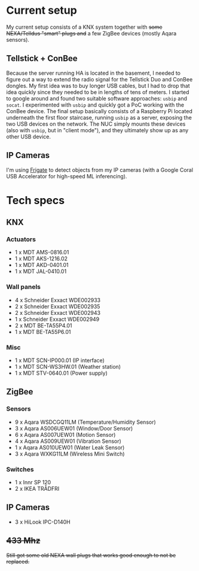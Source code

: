 # Current setup

My current setup consists of a KNX system together with ~~some NEXA/Telldus "smart" plugs and~~ a few ZigBee devices (mostly Aqara sensors).

## Tellstick + ConBee

Because the server running HA is located in the basement, I needed to figure out a way to extend the radio signal for the Tellstick Duo and ConBee dongles. My first idea was to buy longer USB cables, but I had to drop that idea quickly since they needed to be in lengths of tens of meters. I started to google around and found two suitable software approaches: `usbip` and `socat`. I experimented with `usbip` and quickly got a PoC working with the ConBee device. The final setup basically consists of a Raspberry Pi located underneath the first floor staircase, running `usbip` as a server, exposing the two USB devices on the network. The NUC simply mounts these devices (also with `usbip`, but in "client mode"), and they ultimately show up as any other USB device.

## IP Cameras

I'm using [Frigate](https://github.com/blakeblackshear/frigate) to detect objects from my IP cameras (with a Google Coral USB Accelerator for high-speed ML inferencing).

# Tech specs

## KNX

### Actuators

- 1 x MDT AMS-0816.01
- 1 x MDT AKS-1216.02
- 1 x MDT AKD-0401.01
- 1 x MDT JAL-0410.01

### Wall panels

- 4 x Schneider Exxact WDE002933
- 2 x Schneider Exxact WDE002935
- 2 x Schneider Exxact WDE002943
- 1 x Schneider Exxact WDE002949
- 2 x MDT BE-TA55P4.01
- 1 x MDT BE-TA55P6.01

### Misc

- 1 x MDT SCN-IP000.01 (IP interface)
- 1 x MDT SCN-WS3HW.01 (Weather station)
- 1 x MDT STV-0640.01 (Power supply)

## ZigBee

### Sensors

- 9 x Aqara WSDCGQ11LM (Temperature/Humidity Sensor)
- 3 x Aqara AS006UEW01 (Window/Door Sensor)
- 6 x Aqara AS007UEW01 (Motion Sensor)
- 4 x Aqara AS009UEW01 (Vibration Sensor) 
- 1 x Aqara AS010UEW01 (Water Leak Sensor) 
- 3 x Aqara WXKG11LM (Wireless Mini Switch)

### Switches

- 1 x Innr SP 120
- 2 x IKEA TRÅDFRI

## IP Cameras

- 3 x HiLook IPC-D140H

## ~~433 Mhz~~

~~Still got some old NEXA wall plugs that works good enough to not be replaced.~~
